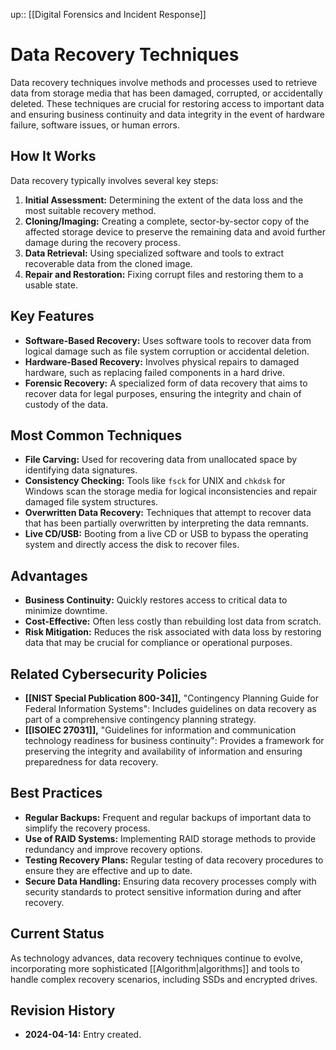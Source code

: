 up:: [[Digital Forensics and Incident Response]]
# Data Recovery Techniques

Data recovery techniques involve methods and processes used to retrieve data from storage media that has been damaged, corrupted, or accidentally deleted. These techniques are crucial for restoring access to important data and ensuring business continuity and data integrity in the event of hardware failure, software issues, or human errors.

## How It Works

Data recovery typically involves several key steps:

1. **Initial Assessment:** Determining the extent of the data loss and the most suitable recovery method.
2. **Cloning/Imaging:** Creating a complete, sector-by-sector copy of the affected storage device to preserve the remaining data and avoid further damage during the recovery process.
3. **Data Retrieval:** Using specialized software and tools to extract recoverable data from the cloned image.
4. **Repair and Restoration:** Fixing corrupt files and restoring them to a usable state.

## Key Features

- **Software-Based Recovery:** Uses software tools to recover data from logical damage such as file system corruption or accidental deletion.
- **Hardware-Based Recovery:** Involves physical repairs to damaged hardware, such as replacing failed components in a hard drive.
- **Forensic Recovery:** A specialized form of data recovery that aims to recover data for legal purposes, ensuring the integrity and chain of custody of the data.

## Most Common Techniques

- **File Carving:** Used for recovering data from unallocated space by identifying data signatures.
- **Consistency Checking:** Tools like `fsck` for UNIX and `chkdsk` for Windows scan the storage media for logical inconsistencies and repair damaged file system structures.
- **Overwritten Data Recovery:** Techniques that attempt to recover data that has been partially overwritten by interpreting the data remnants.
- **Live CD/USB:** Booting from a live CD or USB to bypass the operating system and directly access the disk to recover files.

## Advantages

- **Business Continuity:** Quickly restores access to critical data to minimize downtime.
- **Cost-Effective:** Often less costly than rebuilding lost data from scratch.
- **Risk Mitigation:** Reduces the risk associated with data loss by restoring data that may be crucial for compliance or operational purposes.

## Related Cybersecurity Policies

- **[[NIST Special Publication 800-34]],** "Contingency Planning Guide for Federal Information Systems": Includes guidelines on data recovery as part of a comprehensive contingency planning strategy.
- **[[ISOIEC 27031]],** "Guidelines for information and communication technology readiness for business continuity": Provides a framework for preserving the integrity and availability of information and ensuring preparedness for data recovery.

## Best Practices

- **Regular Backups:** Frequent and regular backups of important data to simplify the recovery process.
- **Use of RAID Systems:** Implementing RAID storage methods to provide redundancy and improve recovery options.
- **Testing Recovery Plans:** Regular testing of data recovery procedures to ensure they are effective and up to date.
- **Secure Data Handling:** Ensuring data recovery processes comply with security standards to protect sensitive information during and after recovery.

## Current Status

As technology advances, data recovery techniques continue to evolve, incorporating more sophisticated [[Algorithm|algorithms]] and tools to handle complex recovery scenarios, including SSDs and encrypted drives.

## Revision History

- **2024-04-14:** Entry created.